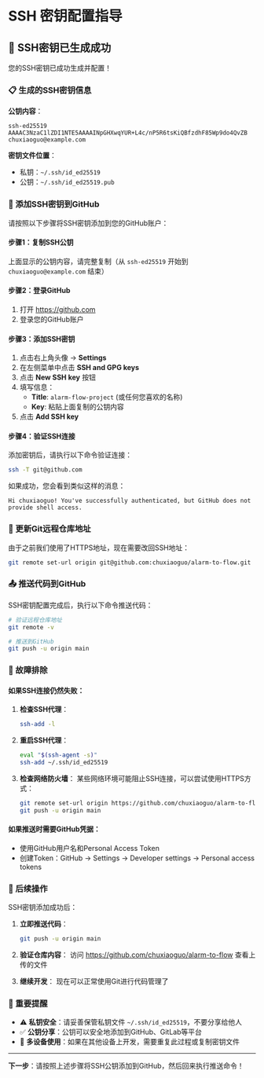# SSH 密钥配置指导

## 🔑 SSH密钥已生成成功

您的SSH密钥已成功生成并配置！

### 📋 生成的SSH密钥信息

**公钥内容**：
```
ssh-ed25519 AAAAC3NzaC1lZDI1NTE5AAAAINpGHXwqYUR+L4c/nP5R6tsKiQBfzdhF85Wp9do4QvZB chuxiaoguo@example.com
```

**密钥文件位置**：
- 私钥：`~/.ssh/id_ed25519`
- 公钥：`~/.ssh/id_ed25519.pub`

### 🚀 添加SSH密钥到GitHub

请按照以下步骤将SSH密钥添加到您的GitHub账户：

#### 步骤1：复制SSH公钥
上面显示的公钥内容，请完整复制（从 `ssh-ed25519` 开始到 `chuxiaoguo@example.com` 结束）

#### 步骤2：登录GitHub
1. 打开 https://github.com
2. 登录您的GitHub账户

#### 步骤3：添加SSH密钥
1. 点击右上角头像 → **Settings**
2. 在左侧菜单中点击 **SSH and GPG keys**
3. 点击 **New SSH key** 按钮
4. 填写信息：
   - **Title**: `alarm-flow-project` (或任何您喜欢的名称)
   - **Key**: 粘贴上面复制的公钥内容
5. 点击 **Add SSH key**

#### 步骤4：验证SSH连接
添加密钥后，请执行以下命令验证连接：

```bash
ssh -T git@github.com
```

如果成功，您会看到类似这样的消息：
```
Hi chuxiaoguo! You've successfully authenticated, but GitHub does not provide shell access.
```

### 🔄 更新Git远程仓库地址

由于之前我们使用了HTTPS地址，现在需要改回SSH地址：

```bash
git remote set-url origin git@github.com:chuxiaoguo/alarm-to-flow.git
```

### 📤 推送代码到GitHub

SSH密钥配置完成后，执行以下命令推送代码：

```bash
# 验证远程仓库地址
git remote -v

# 推送到GitHub
git push -u origin main
```

### 🔧 故障排除

#### 如果SSH连接仍然失败：

1. **检查SSH代理**：
   ```bash
   ssh-add -l
   ```

2. **重启SSH代理**：
   ```bash
   eval "$(ssh-agent -s)"
   ssh-add ~/.ssh/id_ed25519
   ```

3. **检查网络防火墙**：
   某些网络环境可能阻止SSH连接，可以尝试使用HTTPS方式：
   ```bash
   git remote set-url origin https://github.com/chuxiaoguo/alarm-to-flow.git
   git push -u origin main
   ```

#### 如果推送时需要GitHub凭据：
- 使用GitHub用户名和Personal Access Token
- 创建Token：GitHub → Settings → Developer settings → Personal access tokens

### 📝 后续操作

SSH密钥添加成功后：

1. **立即推送代码**：
   ```bash
   git push -u origin main
   ```

2. **验证仓库内容**：
   访问 https://github.com/chuxiaoguo/alarm-to-flow 查看上传的文件

3. **继续开发**：
   现在可以正常使用Git进行代码管理了

### 🎯 重要提醒

- ⚠️ **私钥安全**：请妥善保管私钥文件 `~/.ssh/id_ed25519`，不要分享给他人
- ✅ **公钥分享**：公钥可以安全地添加到GitHub、GitLab等平台
- 🔄 **多设备使用**：如果在其他设备上开发，需要重复此过程或复制密钥文件

---

**下一步**：请按照上述步骤将SSH公钥添加到GitHub，然后回来执行推送命令！